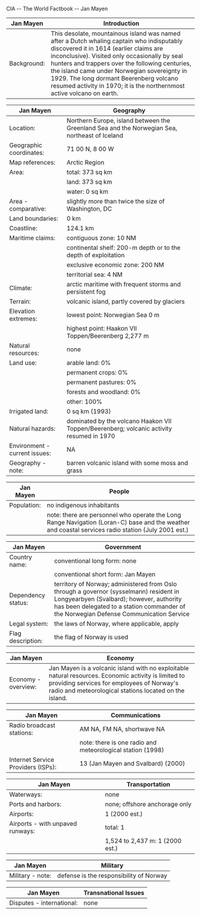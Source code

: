 CIA -- The World Factbook -- Jan Mayen

| Jan Mayen | Introduction |
| --- | --- |
| Background: | This desolate, mountainous island was named after a Dutch whaling captain who indisputably discovered it in 1614 (earlier claims are inconclusive). Visited only occasionally by seal hunters and trappers over the following centuries, the island came under Norwegian sovereignty in 1929. The long dormant Beerenberg volcano resumed activity in 1970; it is the northernmost active volcano on earth. |

| Jan Mayen | Geography |
| --- | --- |
| Location: | Northern Europe, island between the Greenland Sea and the Norwegian Sea, northeast of Iceland |
| Geographic coordinates: | 71 00 N, 8 00 W |
| Map references: | Arctic Region |
| Area: | total: 373 sq km |
| | land: 373 sq km |
| | water: 0 sq km |
| Area - comparative: | slightly more than twice the size of Washington, DC |
| Land boundaries: | 0 km |
| Coastline: | 124.1 km |
| Maritime claims: | contiguous zone: 10 NM |
| | continental shelf: 200-m depth or to the depth of exploitation |
| | exclusive economic zone: 200 NM |
| | territorial sea: 4 NM |
| Climate: | arctic maritime with frequent storms and persistent fog |
| Terrain: | volcanic island, partly covered by glaciers |
| Elevation extremes: | lowest point: Norwegian Sea 0 m |
| | highest point: Haakon VII Toppen/Beerenberg 2,277 m |
| Natural resources: | none |
| Land use: | arable land: 0% |
| | permanent crops: 0% |
| | permanent pastures: 0% |
| | forests and woodland: 0% |
| | other: 100% |
| Irrigated land: | 0 sq km (1993) |
| Natural hazards: | dominated by the volcano Haakon VII Toppen/Beerenberg; volcanic activity resumed in 1970 |
| Environment - current issues: | NA |
| Geography - note: | barren volcanic island with some moss and grass |

| Jan Mayen | People |
| --- | --- |
| Population: | no indigenous inhabitants |
| | note: there are personnel who operate the Long Range Navigation (Loran-C) base and the weather and coastal services radio station (July 2001 est.) |

| Jan Mayen | Government |
| --- | --- |
| Country name: | conventional long form: none |
| | conventional short form: Jan Mayen |
| Dependency status: | territory of Norway; administered from Oslo through a governor (sysselmann) resident in Longyearbyen (Svalbard); however, authority has been delegated to a station commander of the Norwegian Defense Communication Service |
| Legal system: | the laws of Norway, where applicable, apply |
| Flag description: | the flag of Norway is used |

| Jan Mayen | Economy |
| --- | --- |
| Economy - overview: | Jan Mayen is a volcanic island with no exploitable natural resources. Economic activity is limited to providing services for employees of Norway's radio and meteorological stations located on the island. |

| Jan Mayen | Communications |
| --- | --- |
| Radio broadcast stations: | AM NA, FM NA, shortwave NA |
| | note: there is one radio and meteorological station (1998) |
| Internet Service Providers (ISPs): | 13 (Jan Mayen and Svalbard) (2000) |

| Jan Mayen | Transportation |
| --- | --- |
| Waterways: | none |
| Ports and harbors: | none; offshore anchorage only |
| Airports: | 1 (2000 est.) |
| Airports - with unpaved runways: | total: 1 |
| | 1,524 to 2,437 m: 1 (2000 est.) |

| Jan Mayen | Military |
| --- | --- |
| Military - note: | defense is the responsibility of Norway |

| Jan Mayen | Transnational Issues |
| --- | --- |
| Disputes - international: | none |
